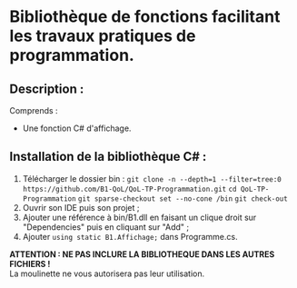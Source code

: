 # Bibliothèque de fonctions facilitant les travaux pratiques de programmation.
## Description :
Comprends :
  - Une fonction C# d'affichage.

## Installation de la bibliothèque C# :
1) Télécharger le dossier bin :
   ```git clone -n --depth=1 --filter=tree:0 https://github.com/B1-QoL/QoL-TP-Programmation.git```
   ```cd QoL-TP-Programmation```
   ```git sparse-checkout set --no-cone /bin```
   ```git check-out```
3) Ouvrir son IDE puis son projet ;
4) Ajouter une référence à bin/B1.dll en faisant un clique droit sur "Dependencies" puis en cliquant sur "Add" ;
5) Ajouter ```using static B1.Affichage;``` dans Programme.cs.

**ATTENTION : NE PAS INCLURE LA BIBLIOTHEQUE DANS LES AUTRES FICHIERS !**\
La moulinette ne vous autorisera pas leur utilisation.
